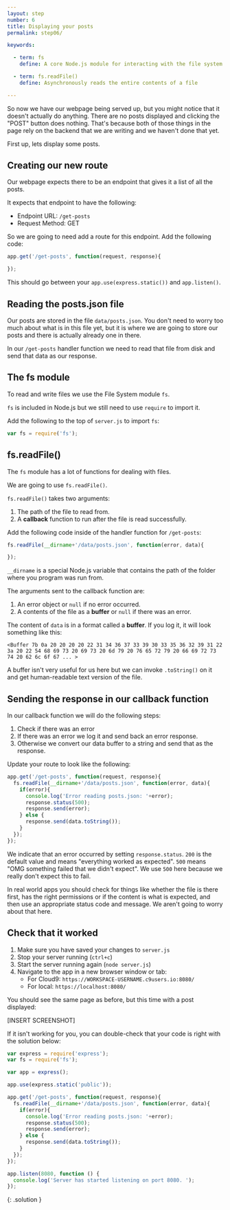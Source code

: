 ```yaml
---
layout: step
number: 6
title: Displaying your posts
permalink: step06/

keywords:

  - term: fs
    define: A core Node.js module for interacting with the file system on your computer.  Read more [here](https://nodejs.org/dist/latest-v4.x/docs/api/fs.html#fs_file_system)

  - term: fs.readFile()
    define: Asynchronously reads the entire contents of a file

---
```


So now we have our webpage being served up, but you might notice that it doesn't actually do anything.  There are no posts displayed and clicking the "POST" button does nothing.  That's because both of those things in the page rely on the backend that we are writing and we haven't done that yet.

First up, lets display some posts.  

## Creating our new route

Our webpage expects there to be an endpoint that gives it a list of all the posts.  

It expects that endpoint to have the following:

 * Endpoint URL: `/get-posts`
 * Request Method: GET

So we are going to need add a route for this endpoint.  Add the following code:

```javascript
app.get('/get-posts', function(request, response){

});
```

This should go between your `app.use(express.static())` and `app.listen()`.

## Reading the posts.json file

Our posts are stored in the file `data/posts.json`.  You don't need to worry too much about what is in this file yet, but it is where we are going to store our posts and there is actually already one in there.

In our `/get-posts` handler function we need to read that file from disk and send that data as our response.

## The fs module

To read and write files we use the File System module `fs`.  

`fs` is included in Node.js but we still need to use `require` to import it.

Add the following to the top of `server.js` to import `fs`:

```javascript
var fs = require('fs');
```

## fs.readFile()

The `fs` module has a lot of functions for dealing with files.  

We are going to use `fs.readFile()`.

`fs.readFile()` takes two arguments:

1. The path of the file to read from.
2. A **callback** function to run after the file is read successfully.

Add the following code inside of the handler function for `/get-posts`:
```javascript
fs.readFile(__dirname+'/data/posts.json', function(error, data){

});
```

`__dirname` is a special Node.js variable that contains the path of the folder where you program was run from.

The arguments sent to the callback function are:

1. An error object or `null` if no error occurred.
2. A contents of the file as a **buffer** or `null` if there was an error.

The content of `data` is in a format called a **buffer**.  If you log it, it will look something like this:

```
<Buffer 7b 0a 20 20 20 20 22 31 34 36 37 33 39 30 33 35 36 32 39 31 22 3a 20 22 54 68 69 73 20 69 73 20 6d 79 20 76 65 72 79 20 66 69 72 73 74 20 62 6c 6f 67 ... >
```

A buffer isn't very useful for us here but we can invoke `.toString()` on it and get human-readable text version of the file.

## Sending the response in our callback function

In our callback function we will do the following steps:

1. Check if there was an error
2. If there was an error we log it and send back an error response.  
3. Otherwise we convert our data buffer to a string and send that as the response.

Update your route to look like the following:

```javascript
app.get('/get-posts', function(request, response){
  fs.readFile(__dirname+'/data/posts.json', function(error, data){
    if(error){
      console.log('Error reading posts.json: '+error);
      response.status(500);
      response.send(error);
    } else {
      response.send(data.toString());
    }
  });
});
```

We indicate that an error occurred by setting `response.status`.  `200` is the default value and means "everything worked as expected".  `500` means "OMG something failed that we didn't expect".  We use `500` here because we really don't expect this to fail.  

In real world apps you should check for things like whether the file is there first, has the right permissions or if the content is what is expected, and then use an appropriate status code and message.  We aren't going to worry about that here.

## Check that it worked

1. Make sure you have saved your changes to `server.js`
2. Stop your server running (`ctrl+c`)
3. Start the server running again (`node server.js`)
4. Navigate to the app in a new browser window or tab:
    * For Cloud9: `https://WORKSPACE-USERNAME.c9users.io:8080/`
    * For local: `https://localhost:8080/`

You should see the same page as before, but this time with a post displayed:

[INSERT SCREENSHOT]

If it isn't working for you, you can double-check that your code is right with the solution below:

```javascript
var express = require('express');
var fs = require('fs');

var app = express();

app.use(express.static('public'));

app.get('/get-posts', function(request, response){
  fs.readFile(__dirname+'/data/posts.json', function(error, data){
    if(error){
      console.log('Error reading posts.json: '+error);
      response.status(500);
      response.send(error);
    } else {
      response.send(data.toString());
    }
  });
});

app.listen(8080, function () {
  console.log('Server has started listening on port 8080. ');
});
```
{: .solution }

<!-- This is a common **pattern** in Node.js for asynchronous operations.   -->

<!--
```javascript
var fs = require('fs');

app.get('/get-posts', function(request, response){
  fs.readFile(__dirname+'/data/posts.json', function(error, file){
    response.send(file);
  });
});
```
-->

<!-- So now we're saving the blog posts to the server.  Time to get them and display them on the page!

If you look inside `public/script.js`, there's a whole bunch of JavaScript code in there.  Don't worry about what all the code means, just know that it's responsible for sending a request to GET old blog posts and display them on the page underneath "Recent Posts".

`script.js` is trying to load existing posts by making a GET request. Look inside `script.js` and see if you can find any useful endpoints.


Your `script.js` file will want to receive the JSON containing your blog posts.  Your job is to make that happen!

Express has a handy method called `res.sendFile()` that makes it easy to send files back to the client.  Feel free to use this with your JSON.


If all goes well, you should have a fully functional CMS!

## Congratulations!! 😍

### Now try out some stretch goals -->
